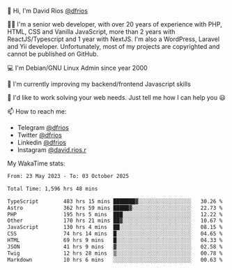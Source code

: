 👋 Hi, I'm David Rios [@dfrios](https://github.com/dfrios)

👨‍💻 I'm a senior web developer, with over 20 years of experience with PHP, HTML, CSS and Vanilla JavaScript, more than 2 years with ReactJS/Typescript and 1 year with NextJS. I'm also a WordPress, Laravel and Yii developer. Unfortunately, most of my projects are copyrighted and cannot be published on GitHub.

💻 I'm Debian/GNU Linux Admin since year 2000

🌱 I'm currently improving my backend/frontend Javascript skills

💞️ I'd like to work solving your web needs. Just tell me how I can help you 😃

📫 How to reach me:
* Telegram [@dfrios](https://t.me/dfrios)
* Twitter [@dfrios](https://twitter.com/dfrios)
* Linkedin [@dfrios](https://linkedin.com/in/dfrios)
* Instagram [@david.rios.r](https://instagram.com/david.rios.r)



My WakaTime stats:
<!--START_SECTION:waka-->

```txt
From: 23 May 2023 - To: 03 October 2025

Total Time: 1,596 hrs 48 mins

TypeScript        483 hrs 15 mins ███████▓░░░░░░░░░░░░░░░░░   30.26 %
Astro             362 hrs 59 mins █████▓░░░░░░░░░░░░░░░░░░░   22.73 %
PHP               195 hrs 5 mins  ███░░░░░░░░░░░░░░░░░░░░░░   12.22 %
Other             170 hrs 21 mins ██▓░░░░░░░░░░░░░░░░░░░░░░   10.67 %
JavaScript        130 hrs 4 mins  ██░░░░░░░░░░░░░░░░░░░░░░░   08.15 %
CSS               74 hrs 14 mins  █░░░░░░░░░░░░░░░░░░░░░░░░   04.65 %
HTML              69 hrs 9 mins   █░░░░░░░░░░░░░░░░░░░░░░░░   04.33 %
JSON              41 hrs 9 mins   ▓░░░░░░░░░░░░░░░░░░░░░░░░   02.58 %
Twig              12 hrs 28 mins  ▒░░░░░░░░░░░░░░░░░░░░░░░░   00.78 %
Markdown          10 hrs 6 mins   ░░░░░░░░░░░░░░░░░░░░░░░░░   00.63 %
```

<!--END_SECTION:waka-->
